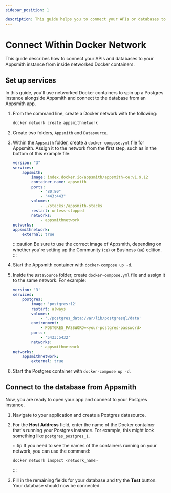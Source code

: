 ```yaml
---
sidebar_position: 1

description: This guide helps you to connect your APIs or databases to your Appsmith instance from inside networked Docker containers.
---
```


# Connect Within Docker Network

This guide describes how to connect your APIs and databases to your Appsmith instance from inside networked Docker containers.

## Set up services

In this guide, you'll use networked Docker containers to spin up a Postgres instance alongside Appsmith and connect to the database from an Appsmith app.

1. From the command line, create a Docker network with the following:

    ```bash
    docker network create appsmithnetwork
    ```

1. Create two folders, `Appsmith` and `Datasource`.

1. Within the `Appsmith` folder, create a `docker-compose.yml` file for Appsmith. Assign it to the network from the first step, such as in the bottom of this example file:

    ```yaml
    version: "3"
    services:
        appsmith:
            image: index.docker.io/appsmith/appsmith-ce:v1.9.12
            container_name: appsmith
            ports:
                - "80:80"
                - "443:443"
            volumes:
                - ./stacks:/appsmith-stacks
            restart: unless-stopped
            networks:
                - appsmithnetwork
    networks:
    appsmithnetwork:
        external: true
    ```

    :::caution
    Be sure to use the correct image of Appsmith, depending on whether you're setting up the Community (`ce`) or Business (`ee`) edition.
    :::

1. Start the Appsmith container with `docker-compose up -d`.

1. Inside the `DataSource` folder, create `docker-compose.yml` file and assign it to the same network. For example:

    ```yaml
    version: '3'
    services:
        postgres:
            image: 'postgres:12'
            restart: always
            volumes:
                - './postgres_data:/var/lib/postgresql/data'
            environment:
                - POSTGRES_PASSWORD=<your-postgres-password>
            ports:
                - '5433:5432'
            networks:
                - appsmithnetwork
    networks:
        appsmithnetwork:
            external: true
    ```

1. Start the Postgres container with `docker-compose up -d`.

## Connect to the database from Appsmith

Now, you are ready to open your app and connect to your Postgres instance.

1. Navigate to your application and create a Postgres datasource.

1. For the **Host Address** field, enter the name of the Docker container that's running your Postgres instance. For example, this might look something like `postgres_postgres_1`.

    :::tip
    If you need to see the names of the containers running on your network, you can use the command:

    ```bash
    docker network inspect <network_name>
    ```
    :::

1. Fill in the remaining fields for your database and try the **Test** button. Your database should now be connected.

